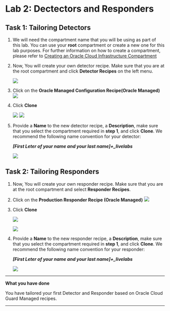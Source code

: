 # Lab 2: Dectectors and Responders

## Task 1: Tailoring Detectors

1. We will need the compartment name that you will be using as part of this lab. You can use your **root** compartment or create a new one for this lab purposes. For further information on how to create a compartment, please refer to [Creating an Oracle Cloud Infrastructure Compartment
](https://docs.oracle.com/en/cloud/paas/integration-cloud/oracle-integration-oci/creating-cloud-storage-compartment.html)


2. Now, You will create your own detector recipe. Make sure that you are at the root compartment and click **Detector Recipes** on the left menu.

    ![](./images/detector_menu.png)
   
3. Click on the **Oracle Managed Configuration Recipe(Oracle Managed)**
   ![](./images/6_bis.png)

4. Click **Clone**

   ![](./images/detector_clone.png)
   ![](./images/6.png)
   
5. Provide a **Name** to the new detector recipe, a **Description**, make sure that you select the compartment required in **step 1**, and click **Clone**. We recommend the following name convention for your detector:

    ***[First Leter of your name and your last name]+_livelabs*** 
    
    ![](./images/7.png)

## Task 2: Tailoring Responders

1. Now, You will create your own responder recipe. Make sure that you are at the root compartment and select **Responder Recipes**.
   
2. Click on the **Production Responder Recipe (Oracle Managed)**
   ![](./images/8_bis.png)

3. Click **Clone**

   ![](./images/responder_clone.png)

   ![](./images/8.png)

4.  Provide a **Name** to the new responder recipe, a **Description**, make sure that you select the compartment required in **step 1**, and click **Clone**. We recommend the following name convention for your responder:

    ***[First Leter of your name and your last name]+_livelabs*** 

     ![](./images/9.png)



******

**What you have done**

You have tailored your first Detector and Responder based on Oracle Cloud Guard Managed recipes.

******
